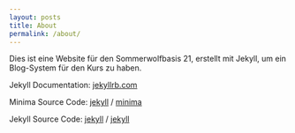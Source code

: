 ```yaml
---
layout: posts
title: About
permalink: /about/
---
```


Dies ist eine Website für den Sommerwolfbasis 21, erstellt mit Jekyll, um ein Blog-System für den Kurs zu haben.

Jekyll Documentation: [jekyllrb.com](https://jekyllrb.com/)

Minima Source Code:
[jekyll][jekyll-organization] /
[minima](https://github.com/jekyll/minima)

Jekyll Source Code:
[jekyll][jekyll-organization] /
[jekyll](https://github.com/jekyll/jekyll)

[jekyll-organization]: https://github.com/jekyll
